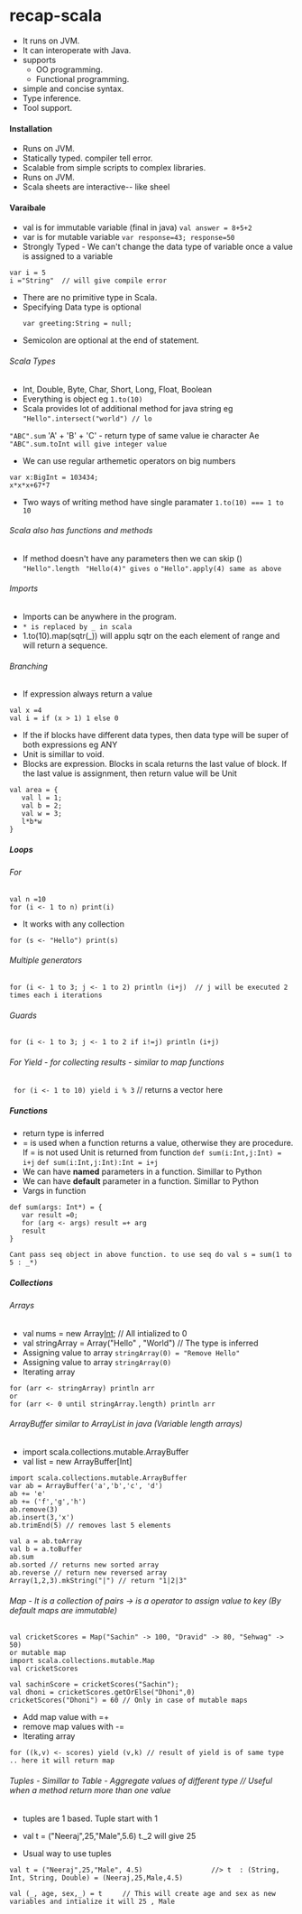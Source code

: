 # recap-scala
* It runs on JVM.
* It can interoperate with Java.
* supports
    * OO programming.
    * Functional programming.
* simple and concise syntax.
* Type inference.
* Tool support.

#### Installation
* Runs on JVM.
* Statically typed. compiler tell error.
* Scalable from simple scripts to complex libraries.
* Runs on JVM.
* Scala sheets are interactive-- like sheel

#### Varaibale
* val is for immutable variable (final in java) ```val answer = 8+5+2```
* var is for mutable variable  ```var response=43; response=50```
* Strongly Typed - We can't change the data type of variable once a value is assigned to a variable
```
var i = 5
i ="String"  // will give compile error
```
* There are no primitive type in Scala.
* Specifying Data type is optional
   ```
   var greeting:String = null;
   ```
* Semicolon are optional at the end of statement.

###### Scala Types

* Int, Double, Byte, Char, Short, Long, Float, Boolean
* Everything is object eg ``` 1.to(10) ```
* Scala provides lot of additional method for java string eg
``` "Hello".intersect("world") // lo ```

``` "ABC".sum ``` 'A' + 'B' + 'C' - return type of same value ie character Ae
``` "ABC".sum.toInt will give integer value ```
* We can use regular arthemetic operators on big numbers
``` 
var x:BigInt = 103434;
x*x*x+67*7
```

* Two ways of writing method have single paramater
``` 1.to(10) === 1 to 10 ```

###### Scala also has functions and methods

* If method doesn't have any parameters then we can skip () ``` "Hello".length ```
``` "Hello(4)" gives o```
``` "Hello".apply(4) same as above ```

###### Imports
* Imports can be anywhere in the program.
* ``` * is replaced by _ in scala ```
* 1.to(10).map(sqtr(_)) will applu sqtr on the each element of range and will return a sequence.

###### Branching

* If expression always return a value
``` 
val x =4
val i = if (x > 1) 1 else 0
```
* If the if blocks have different data types, then data type will be super of both expressions eg ANY
* Unit is simillar to void.
* Blocks are expression. Blocks in scala returns the last value of block. If the last value is assignment, then return value will be Unit
```
val area = {
   val l = 1;
   val b = 2;
   val w = 3;
   l*b*w
}

```
##### Loops
###### For
```
val n =10
for (i <- 1 to n) print(i)
```

* It works with any collection
```
for (s <- "Hello") print(s)
```
###### Multiple generators
``` for (i <- 1 to 3; j <- 1 to 2) println (i+j)  // j will be executed 2 times each i iterations ```
###### Guards
``` for (i <- 1 to 3; j <- 1 to 2 if i!=j) println (i+j) ```
###### For Yield - for collecting results - similar to map functions
``` for (i <- 1 to 10) yield i % 3``` // returns a vector here

##### Functions
* return type is inferred
* = is used when a function returns a value, otherwise they are procedure. If = is not used Unit is returned from function
``` def sum(i:Int,j:Int) = i+j ```
``` def sum(i:Int,j:Int):Int = i+j ```
* We can have **named** parameters in a function. Simillar to Python
* We can have **default** parameter in a function. Simillar to Python
* Vargs in function
```
def sum(args: Int*) = {
   var result =0;
   for (arg <- args) result =+ arg
   result
}

Cant pass seq object in above function. to use seq do val s = sum(1 to 5 : _*)
```

##### Collections

###### Arrays
* val nums = new Array[Int](10); // All intialized to 0
* val stringArray = Array("Hello" , "World") // The type is inferred
* Assigning value to array ``` stringArray(0) = "Remove Hello" ```
* Assigning value to array ``` stringArray(0) ```
* Iterating array
```
for (arr <- stringArray) println arr
or 
for (arr <- 0 until stringArray.length) println arr
```
###### ArrayBuffer similar to ArrayList in java (Variable length arrays)
* import scala.collections.mutable.ArrayBuffer
* val list = new ArrayBuffer[Int]

```
import scala.collections.mutable.ArrayBuffer
var ab = ArrayBuffer('a','b','c', 'd')
ab += 'e'
ab += ('f','g','h')
ab.remove(3)
ab.insert(3,'x')
ab.trimEnd(5) // removes last 5 elements

val a = ab.toArray
val b = a.toBuffer
ab.sum
ab.sorted // returns new sorted array
ab.reverse // return new reversed array
Array(1,2,3).mkString("|") // return "1|2|3"
```

###### Map - It is a collection of pairs -> is a operator to assign value to key (By default maps are immutable)

```
val cricketScores = Map("Sachin" -> 100, "Dravid" -> 80, "Sehwag" -> 50)
or mutable map
import scala.collections.mutable.Map
val cricketScores

val sachinScore = cricketScores("Sachin");
val dhoni = cricketScores.getOrElse("Dhoni",0)
cricketScores("Dhoni") = 60 // Only in case of mutable maps
```
* Add map value with =+
* remove map values with -=
* Iterating array

```
for ((k,v) <- scores) yield (v,k) // result of yield is of same type .. here it will return map
```

###### Tuples - Simillar to Table - Aggregate values of different type // Useful when a method return more than one value
* tuples are 1 based. Tuple start with 1
* val t = ("Neeraj",25,"Male",5.6)
t._2 will give 25

* Usual way to use tuples
```
val t = ("Neeraj",25,"Male", 4.5)                 //> t  : (String, Int, String, Double) = (Neeraj,25,Male,4.5)

val (_, age, sex,_) = t     // This will create age and sex as new variables and intialize it will 25 , Male
```
